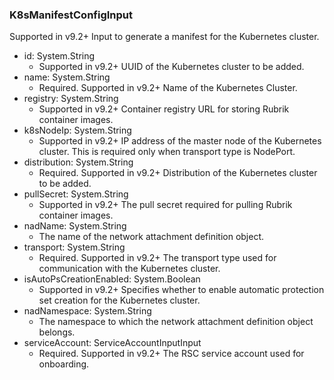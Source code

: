 ### K8sManifestConfigInput
Supported in v9.2+
Input to generate a manifest for the Kubernetes cluster.

- id: System.String
  - Supported in v9.2+
UUID of the Kubernetes cluster to be added.
- name: System.String
  - Required. Supported in v9.2+
Name of the Kubernetes Cluster.
- registry: System.String
  - Supported in v9.2+
Container registry URL for storing Rubrik container images.
- k8sNodeIp: System.String
  - Supported in v9.2+
IP address of the master node of the Kubernetes cluster. This is required only when transport type is NodePort.
- distribution: System.String
  - Required. Supported in v9.2+
Distribution of the Kubernetes cluster to be added.
- pullSecret: System.String
  - Supported in v9.2+
The pull secret required for pulling Rubrik container images.
- nadName: System.String
  - The name of the network attachment definition object.
- transport: System.String
  - Required. Supported in v9.2+
The transport type used for communication with the Kubernetes cluster.
- isAutoPsCreationEnabled: System.Boolean
  - Supported in v9.2+
Specifies whether to enable automatic protection set creation for the Kubernetes cluster.
- nadNamespace: System.String
  - The namespace to which the network attachment definition object belongs.
- serviceAccount: ServiceAccountInputInput
  - Required. Supported in v9.2+
The RSC service account used for onboarding.

